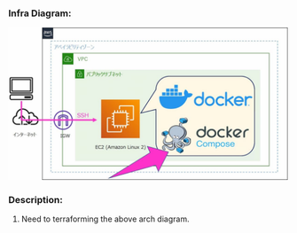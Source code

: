 ### Infra Diagram:
![Screenshot](arch.png)

### Description:
1. Need to terraforming the above arch diagram.